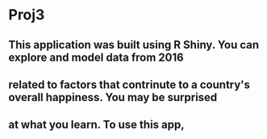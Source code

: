 # Proj3

## This application was built using R Shiny. You can explore and model data from 2016
## related to factors that contrinute to a country's overall happiness. You may be surprised
## at what you learn. To use this app, 